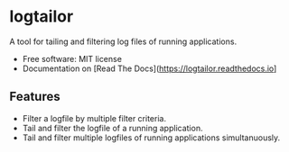 # logtailor

A tool for tailing and filtering log files of running applications.

* Free software: MIT license
* Documentation on [Read The Docs](https://logtailor.readthedocs.io]

## Features

* Filter a logfile by multiple filter criteria.
* Tail and filter the logfile of a running application.
* Tail and filter multiple logfiles of running applications simultanuously.
